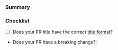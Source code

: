 <!--
Thanks for contributing to the Amplitude Experiment iOS/macOS SDK! 🎉

Please fill out the following sections to help us quickly review your pull request.
-->

### Summary

<!-- What does the PR do? -->

### Checklist

* [ ] Does your PR title have the correct [title format](https://github.com/amplitude/skylab-ios-client/blob/main/CONTRIBUTING.md#pr-commit-title-conventions)?
* Does your PR have a breaking change?:  <!-- Yes or no -->
